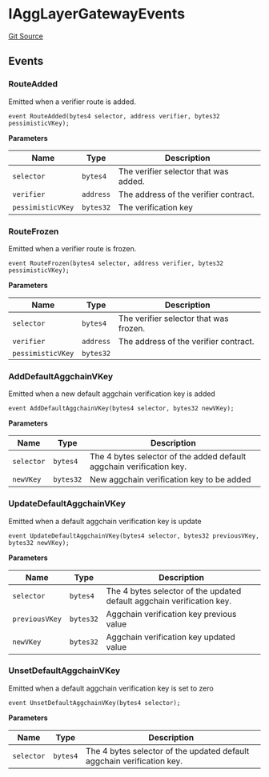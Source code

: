 # IAggLayerGatewayEvents
[Git Source](https://github.com/agglayer/agglayer-contracts/blob/112a010b7c8b14335e5fe1a9bffc11bd2459df05/contracts/v2/interfaces/IAggLayerGateway.sol)


## Events
### RouteAdded
Emitted when a verifier route is added.


```solidity
event RouteAdded(bytes4 selector, address verifier, bytes32 pessimisticVKey);
```

**Parameters**

|Name|Type|Description|
|----|----|-----------|
|`selector`|`bytes4`|The verifier selector that was added.|
|`verifier`|`address`|The address of the verifier contract.|
|`pessimisticVKey`|`bytes32`|The verification key|

### RouteFrozen
Emitted when a verifier route is frozen.


```solidity
event RouteFrozen(bytes4 selector, address verifier, bytes32 pessimisticVKey);
```

**Parameters**

|Name|Type|Description|
|----|----|-----------|
|`selector`|`bytes4`|The verifier selector that was frozen.|
|`verifier`|`address`|The address of the verifier contract.|
|`pessimisticVKey`|`bytes32`||

### AddDefaultAggchainVKey
Emitted when a new default aggchain verification key is added


```solidity
event AddDefaultAggchainVKey(bytes4 selector, bytes32 newVKey);
```

**Parameters**

|Name|Type|Description|
|----|----|-----------|
|`selector`|`bytes4`|The 4 bytes selector of the added default aggchain verification key.|
|`newVKey`|`bytes32`|New aggchain verification key to be added|

### UpdateDefaultAggchainVKey
Emitted when a default aggchain verification key is update


```solidity
event UpdateDefaultAggchainVKey(bytes4 selector, bytes32 previousVKey, bytes32 newVKey);
```

**Parameters**

|Name|Type|Description|
|----|----|-----------|
|`selector`|`bytes4`|The 4 bytes selector of the updated default aggchain verification key.|
|`previousVKey`|`bytes32`|Aggchain verification key previous value|
|`newVKey`|`bytes32`|Aggchain verification key updated value|

### UnsetDefaultAggchainVKey
Emitted when a default aggchain verification key is set to zero


```solidity
event UnsetDefaultAggchainVKey(bytes4 selector);
```

**Parameters**

|Name|Type|Description|
|----|----|-----------|
|`selector`|`bytes4`|The 4 bytes selector of the updated default aggchain verification key.|

